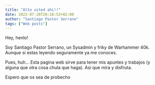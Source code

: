 ```yaml
---
title: "Alto usted ahi!!"
date: 2022-07-26T20:16:53+02:00
author: "Santiago Pastor Serrano"
tags: ["Web posts"]
---
```


Hey, henlo!

Soy Santiago Pastor Serrano, un Sysadmin y friky de Warhammer 40k. Aunque si estas leyendo seguramente ya me conoces.

Pues, huh... Esta pagina web sirve para tener mis apuntes y trabajos (y alguna que otra cosa chula que haga). Asi que mira y disfruta. 

Espero que os sea de probecho
